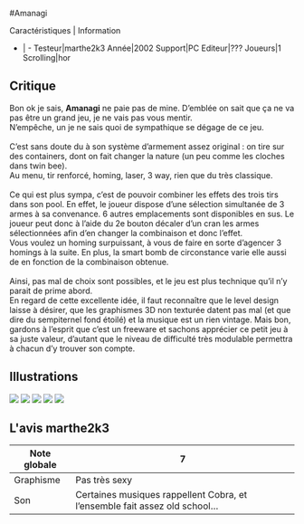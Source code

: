#Amanagi

Caractéristiques | Information
- | -
Testeur|marthe2k3
Année|2002
Support|PC
Editeur|???
Joueurs|1
Scrolling|hor

## Critique
Bon ok je sais, <b>Amanagi</b> ne paie pas de mine. D’emblée on sait que ça ne va pas être un grand jeu, je ne vais pas vous mentir.<br/>N’empêche, un je ne sais quoi de sympathique se dégage de ce jeu.<br/><br/>C’est sans doute du à son système d’armement assez original : on tire sur des containers, dont on fait changer la nature (un peu comme les cloches dans twin bee). <br/>Au menu, tir renforcé, homing, laser, 3 way, rien que du très classique.<br/><br/>Ce qui est plus sympa, c’est de pouvoir combiner les effets des trois tirs dans son pool. En effet, le joueur dispose d’une sélection simultanée de 3 armes à sa convenance. 6 autres emplacements sont disponibles en sus. Le joueur peut donc à l’aide du 2e bouton décaler d’un cran les armes sélectionnées afin d’en changer la combinaison et donc l’effet.<br/>Vous voulez un homing surpuissant, à vous de faire en sorte d’agencer 3 homings à la suite. En plus, la smart bomb de circonstance varie elle aussi de en fonction de la combinaison obtenue. <br/><br/>Ainsi, pas mal de choix sont possibles, et le jeu est plus technique qu’il n’y parait de prime abord.<br/>En regard de cette excellente idée, il faut reconnaître que le level design laisse à désirer, que les graphismes 3D non texturée datent pas mal (et que dire du sempiternel fond étoilé) et la musique est un rien vintage. Mais bon, gardons à l’esprit que c’est un freeware et sachons apprécier ce petit jeu à sa juste valeur, d’autant que le niveau de difficulté très modulable permettra à chacun d’y trouver son compte.

## Illustrations
![](http://www.shmup.com/images/thumbs/img_fiche_1_785.jpg)
![](http://www.shmup.com/images/thumbs/img_fiche_2_785.jpg)
![](http://www.shmup.com/images/thumbs/img_fiche_3_785.jpg)
![](http://www.shmup.com/images/thumbs/)
![](http://www.shmup.com/images/thumbs/)

## L'avis marthe2k3
Note globale|7
-|-
Graphisme|Pas très sexy
Son|Certaines musiques rappellent Cobra, et l’ensemble fait assez old school…
